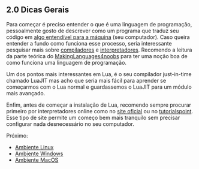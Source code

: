 ## 2.0 Dicas Gerais

Para começar é preciso entender o que é uma linguagem de programação, pessoalmente gosto de descrever como um programa que traduz seu código em [algo entendível para a máquina](https://pt.wikipedia.org/wiki/C%C3%B3digo_de_m%C3%A1quina) (seu computador). Caso queira entender a fundo como funciona esse processo, seria interessante pesquisar mais sobre [compiladores](https://pt.wikipedia.org/wiki/Compilador) e [interpretadores](https://pt.wikipedia.org/wiki/Interpretador). Recomendo a leitura da parte teórica do [MakingLanguages4noobs](https://github.com/andreluispy/makinglanguages4noobs) para ter uma noção boa de como funciona uma linguagem de programação.

Um dos pontos mais interessantes em Lua, é o seu compilador just-in-time chamado LuaJIT mas acho que seria mais fácil para aprender se começarmos com o Lua normal e guardassemos o LuaJIT para um módulo mais avançado.

Enfim, antes de começar a instalação de Lua, recomendo sempre procurar primeiro por interpretadores online como no [site oficial](https://www.lua.org/demo.html) ou no [tutorialspoint](https://www.tutorialspoint.com/execute_lua_online.php). Esse tipo de site permite um começo bem mais tranquilo sem precisar configurar nada desnecessário no seu computador.

Próximo: 
- [Ambiente Linux](/Ambiente/linux.md)
- [Ambiente Windows](/Ambiente/windows.md)
- [Ambiente MacOS](/Ambiente/macos.md)